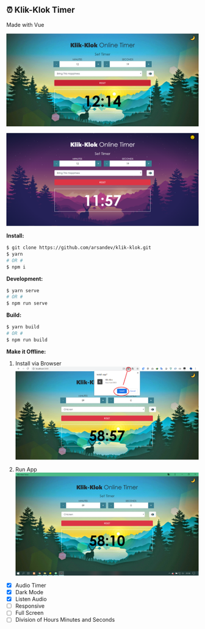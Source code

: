 ## ⏰ Klik-Klok Timer
Made with Vue

![SS1](./public/ss/klik-klok-1.PNG "SS1")

![SS2](./public/ss/klik-klok-2.PNG "SS2")


**Install:**
```bash
$ git clone https://github.com/arsandev/klik-klok.git
$ yarn
# OR #
$ npm i
```

**Development:**
```bash
$ yarn serve
# OR #
$ npm run serve
```

**Build:**
```bash
$ yarn build
# OR #
$ npm run build
```

**Make it Offline:**
1. Install via Browser
![Install](./public/ss/klik-klok-install.png "Install")

2. Run App
![App](./public/ss/klik-klok-app.PNG "App")

- [X] Audio Timer
- [X] Dark Mode
- [X] Listen Audio
- [ ] Responsive
- [ ] Full Screen
- [ ] Division of Hours Minutes and Seconds
